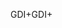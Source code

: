 <span data-ttu-id="e0154-101">GDI+</span><span class="sxs-lookup"><span data-stu-id="e0154-101">GDI+</span></span>